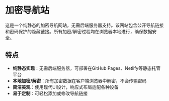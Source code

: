 # 加密导航站

这是一个纯静态的加密导航网站，无需后端服务器支持。该网站包含公开导航链接和密码保护的隐藏链接。所有加密/解密过程均在浏览器本地进行，确保数据安全。

## 特点

- **纯静态实现**：无需后端服务器，可部署在GitHub Pages、Netlify等静态托管平台
- **本地加密/解密**：所有加密数据在客户端浏览器中解密，不会传输密码
- **简洁美观**：使用现代UI设计，响应式布局适配各种设备
- **易于定制**：可轻松添加或修改导航链接
